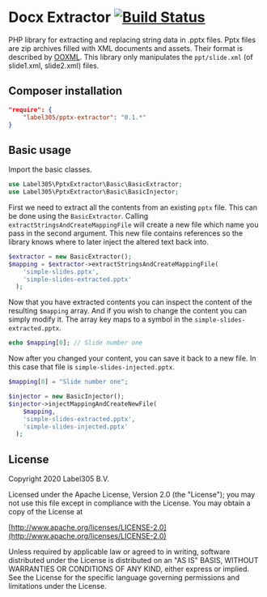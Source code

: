 Docx Extractor [![Build Status](https://travis-ci.org/Label305/PptxExtractor.svg)](https://travis-ci.org/Label305/PptxExtractor)
=============

PHP library for extracting and replacing string data in .pptx files. Pptx files are zip archives filled with XML documents and assets. Their format is described by [OOXML](http://nl.wikipedia.org/wiki/Office_Open_XML). This library only manipulates the `ppt/slide.xml` (of slide1.xml, slide2.xml) files.

Composer installation
---

```json
"require": {
    "label305/pptx-extractor": "0.1.*"
}
```

Basic usage
----

Import the basic classes.

```php
use Label305\PptxExtractor\Basic\BasicExtractor;
use Label305\PptxExtractor\Basic\BasicInjector;
```

First we need to extract all the contents from an existing `pptx` file. This can be done using the `BasicExtractor`. Calling `extractStringsAndCreateMappingFile` will create a new file which name you pass in the second argument. This new file contains references so the library knows where to later inject the altered text back into.

```php
$extractor = new BasicExtractor();
$mapping = $extractor->extractStringsAndCreateMappingFile(
    'simple-slides.pptx',
    'simple-slides-extracted.pptx'
  );
```

Now that you have extracted contents you can inspect the content of the resulting `$mapping` array. And if you wish to change the content you can simply modify it. The array key maps to a symbol in the `simple-slides-extracted.pptx`.

```php
echo $mapping[0]; // Slide number one
```

Now after you changed your content, you can save it back to a new file. In this case that file is `simple-slides-injected.pptx`.

```php
$mapping[0] = "Slide number one";

$injector = new BasicInjector();
$injector->injectMappingAndCreateNewFile(
    $mapping,
    'simple-slides-extracted.pptx',
    'simple-slides-injected.pptx'
  );
```

License
---------
Copyright 2020 Label305 B.V.

Licensed under the Apache License, Version 2.0 (the "License");
you may not use this file except in compliance with the License.
You may obtain a copy of the License at

[http://www.apache.org/licenses/LICENSE-2.0](http://www.apache.org/licenses/LICENSE-2.0)

Unless required by applicable law or agreed to in writing, software
distributed under the License is distributed on an "AS IS" BASIS,
WITHOUT WARRANTIES OR CONDITIONS OF ANY KIND, either express or implied.
See the License for the specific language governing permissions and
limitations under the License.
